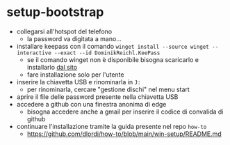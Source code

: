 # setup-bootstrap

- collegarsi all'hotspot del telefono
  - la password va digitata a mano...
- installare keepass con il comando `winget install --source winget --interactive --exact --id DominikReichl.KeePass`
  - se il comando winget non è disponibile bisogna scaricarlo e installarlo [dal sito](https://keepass.info/)
  - fare installazione solo per l'utente
- inserire la chiavetta USB e rinominarla in `J:`
  - per rinominarla, cercare "gestione dischi" nel menu start
- aprire il file delle password presente nella chiavetta USB
- accedere a github con una finestra anonima di edge
  - bisogna accedere anche a gmail per inserire il codice di convalida di github
- continuare l'installazione tramite la guida presente nel repo `how-to`
  - https://github.com/dlordi/how-to/blob/main/win-setup/README.md
